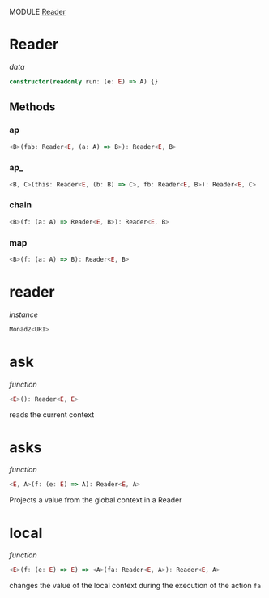 MODULE [Reader](https://github.com/gcanti/fp-ts/blob/master/src/Reader.ts)

# Reader

_data_

```ts
constructor(readonly run: (e: E) => A) {}
```

## Methods

### ap

```ts
<B>(fab: Reader<E, (a: A) => B>): Reader<E, B>
```

### ap\_

```ts
<B, C>(this: Reader<E, (b: B) => C>, fb: Reader<E, B>): Reader<E, C>
```

### chain

```ts
<B>(f: (a: A) => Reader<E, B>): Reader<E, B>
```

### map

```ts
<B>(f: (a: A) => B): Reader<E, B>
```

# reader

_instance_

```ts
Monad2<URI>
```

# ask

_function_

```ts
<E>(): Reader<E, E>
```

reads the current context

# asks

_function_

```ts
<E, A>(f: (e: E) => A): Reader<E, A>
```

Projects a value from the global context in a Reader

# local

_function_

```ts
<E>(f: (e: E) => E) => <A>(fa: Reader<E, A>): Reader<E, A>
```

changes the value of the local context during the execution of the action `fa`
